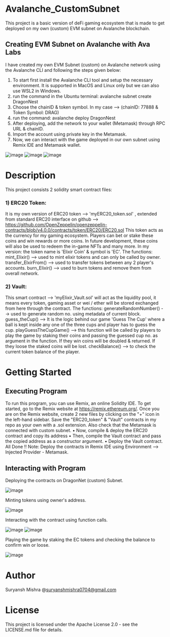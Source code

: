 # Avalanche_CustomSubnet
This project is a basic version of deFi gaming ecosystem that is made to get deployed on my own (custom) EVM subnet on Avalanche blockchain.
## Creating EVM Subnet on Avalanche with Ava Labs
I have created my own EVM Subnet (custom) on Avalanche network using the Avalanche CLI and following the steps given below:
1) To start first install the Avalanche CLI tool and setup the necessary environment. It is supported in MacOS and Linux only but we can also use WSL2 in Windows.
2) run the command in the Ubuntu terminal: avalanche subnet create DragonNest
3) Choose the chainID & token symbol. In my case --> (chainID: 77888 & Token Symbol: DRAG)
4) run the command: avalanche deploy DragonNest
5) After deploying, add the network to your wallet (Metamask) through RPC URL & chainID.
6) Import the account using private key in the Metamask.
7) Now, we can interact with the game deployed in our own subnet using Remix IDE and Metamask wallet.
   
![image](https://github.com/user-attachments/assets/61df29c5-4c92-4d66-a294-7c82d01e05fa)
![image](https://github.com/user-attachments/assets/7bd0d4cc-74f1-4a98-a992-c4edbf32cae5)
![image](https://github.com/user-attachments/assets/a1b1dd11-0856-4e37-b34f-9d985fd88ca5)

# Description
This project consists 2 solidity smart contract files:
### 1) ERC20 Token:
It is my own version of ERC20 token --> 'myERC20_token.sol' , extended from standard ERC20 interface on github --> 
https://github.com/OpenZeppelin/openzeppelin-contracts/blob/v4.0.0/contracts/token/ERC20/ERC20.sol
This token acts as the currency for my gaming ecosystem. Players can bet or stake these coins and win rewards or more coins.
In future development, these coins will also be used to redeem the in-game NFTs and many more.
In my version: the token name is 'Elixir Coin' & symbol is 'EC'.
The functions: mint_Elixir() --> used to mint elixir tokens and can only be called by owner.
transfer_ElxirFrom() --> used to transfer tokens between any 2 player's accounts.
burn_Elixir() --> used to burn tokens and remove them from overall network.

### 2) Vault: 
This smart contract --> 'myElixir_Vault.sol' will act as the liquidity pool, it means every token, gaming asset or wei / ether will be stored exchanged from here through the contract.
The functions: generateRandomNumber() --> used to generate random no. using metadata of current block.
guess_theCup() --> It is the logic behind our game 'Guess The Cup' where a ball is kept inside any one of the three cups and player has to guess the cup.
playGuessTheCupGame() --> this function will be called by players to play the game by staking their coins and passing the guessed cup no. as argument in the function.
If they win coins will be doubled & returned.
If they loose the staked coins will be lost.
checkBalance() --> to check the current token balance of the player.
# Getting Started 
## Executing Program
To run this program, you can use Remix, an online Solidity IDE. To get started, go to the Remix website at https://remix.ethereum.org/. Once you are on the Remix website, create 2 new files by clicking on the "+" icon in the left-hand sidebar. Save the "ERC20_token" & "Vault" contracts in my repo as your own with a .sol extension. Also check that the Metamask is connected with custom subnet.
•	Now, compile & deploy the ERC20 contract and copy its address 
•	Then, compile the Vault contract and pass the copied address as a constructor argument.
•	Deploy the Vault contract. All Done !!
Note: Deploy the contracts in Remix IDE using Environment --> Injected Provider - Metamask.

## Interacting with Program

Deploying the contracts on DragonNet (custom) Subnet.  

![image](https://github.com/user-attachments/assets/5f377180-b84c-45ff-a715-b2e9d56bec1d)

Minting tokens using owner's address.

![image](https://github.com/user-attachments/assets/39abf3b6-a05a-4195-8591-37bcfeaa21fd)

Interacting with the contract using function calls.

![image](https://github.com/user-attachments/assets/0e9b2e5a-4cae-4be6-a8e6-185d65914e14)
![image](https://github.com/user-attachments/assets/fa7eed33-3e7c-4d97-a3a5-6524fe51a3cf)

Playing the game by staking the EC tokens and checking the balance to confirm win or loose.

![image](https://github.com/user-attachments/assets/7267c5e1-6e0a-4d26-ba12-817e3a19c485)

# Author 
Suryansh Mishra @suryanshmishra0704@gmail.com
# License
This project is licensed under the Apache License 2.0 - see the LICENSE.md file for details.
